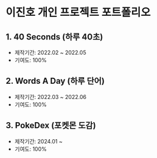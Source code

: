 # 이진호 개인 프로젝트 포트폴리오

## 1. 40 Seconds (하루 40초)
- 제작기간: 2022.02 ~ 2022.05
- 기여도: 100%

## 2. Words A Day (하루 단어)
- 제작기간: 2022.03 ~ 2022.06
- 기여도: 100%

## 3. PokeDex (포켓몬 도감)
- 제작기간: 2024.01 ~
- 기여도: 100%
